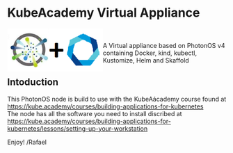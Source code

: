 # KubeAcademy Virtual Appliance
<img width="220" alt="kubeAcademy-vappliance" src="https://github.com/rafaelurrutiasilva/kubeAcademy-vappliance/blob/main/photonos_kubeacademy.png" align=left>
<br>

A Virtual appliance based on PhotonOS v4 containing Docker, kind, kubectl, Kustomize, Helm and Skaffold

## Intoduction
This PhotonOS node is build to use with the KubeAácademy course found at https://kube.academy/courses/building-applications-for-kubernetes <br>
The node has all the software you need to install discribed at https://kube.academy/courses/building-applications-for-kubernetes/lessons/setting-up-your-workstation <br>

Enjoy!
/Rafael
